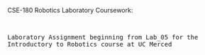 CSE-180 Robotics Laboratory Coursework:   
    
    <pre>Laboratory Assignment beginning from Lab_05 for the Introductory to Robotics course at UC Merced</pre>
